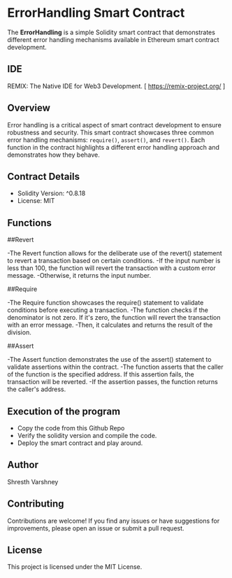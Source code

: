 # ErrorHandling Smart Contract

The **ErrorHandling** is a simple Solidity smart contract that demonstrates different error handling mechanisms available in Ethereum smart contract development.

## IDE
REMIX: The Native IDE for Web3 Development. [ https://remix-project.org/ ]

## Overview

Error handling is a critical aspect of smart contract development to ensure robustness and security. This smart contract showcases three common error handling mechanisms: `require()`, `assert()`, and `revert()`. Each function in the contract highlights a different error handling approach and demonstrates how they behave.

## Contract Details

- Solidity Version: ^0.8.18
- License: MIT

## Functions

##Revert

-The Revert function allows for the deliberate use of the revert() statement to revert a transaction based on certain conditions.
-If the input number is less than 100, the function will revert the transaction with a custom error message.
-Otherwise, it returns the input number.

##Require

-The Require function showcases the require() statement to validate conditions before executing a transaction.
-The function checks if the denominator is not zero. If it's zero, the function will revert the transaction with an error message.
-Then, it calculates and returns the result of the division.

##Assert

-The Assert function demonstrates the use of the assert() statement to validate assertions within the contract.
-The function asserts that the caller of the function is the specified address. If this assertion fails, the transaction will be reverted.
-If the assertion passes, the function returns the caller's address.

## Execution of the program
- Copy the code from this Github Repo
- Verify the solidity version and compile the code.
- Deploy the smart contract and play around.

## Author
Shresth Varshney

## Contributing
Contributions are welcome! If you find any issues or have suggestions for improvements, please open an issue or submit a pull request.

## License

This project is licensed under the MIT License. 
